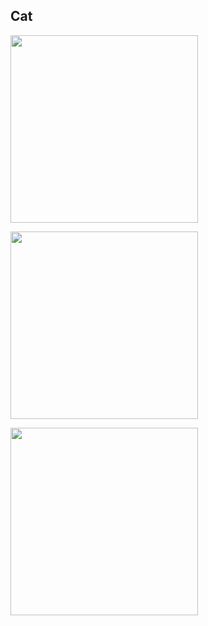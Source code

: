 ## Cat

<a href="https://www.patreon.com/catdev"><img src="https://raw.githubusercontent.com/SSPanel-UIM/Wiki/en/.github/patreon.png" width="300"></a>

<a href="https://www.vultr.com/?ref=8941355-8H"><img src="https://raw.githubusercontent.com/SSPanel-UIM/Wiki/en/.github/vultr.png" width="300"></a>

<a href="https://www.digitalocean.com/?refcode=50f1a3b6244c"><img src="https://raw.githubusercontent.com/SSPanel-UIM/Wiki/en/.github/do.png" width="300"></a>

